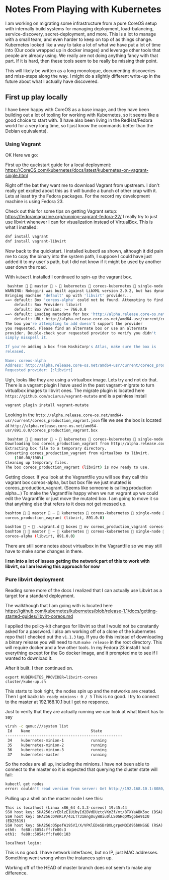# Notes From Playing with Kubernetes

I am working on migrating some infrastructure from a pure CoreOS setup with internally build systems for managing deployment, load-balancing, service-discovery, secret-deployment, and more.  This is a lot to manage with a small team, and even harder to keep on top of as things change.  Kubernetes looked like a way to take a lot of what we have put a lot of time into (Our code wrapped up in docker images) and leverage other tools that people are already using.  We really are not doing anything fancy with that part.  If it is hard, then these tools seem to be really be missing their point.

This will likely be written as a long monologue, documenting discoveries and miss-steps along the way.  I might do a slightly different write-up in the future about what I actually have discovered.

## First up play locally

I have been happy with CoreOS as a base image, and they have been building out a lot of tooling for working with Kubernetes, so it seems like a good choice to start with.  (I have also been living in the RedHat/Fedora world for a very long time, so I just know the commands better than the Debian equivalents).

### Using Vagrant
OK Here we go:

First up the quckstart guide for a local deployment: https://CoreOS.com/kubernetes/docs/latest/kubernetes-on-vagrant-single.html

Right off the bat they want me to download Vagrant from upstream. I don't really get excited about this as it will bundle a bunch of other crap with it.  Lets at least try the Fedora packages.  For the record my development machine is using Fedora 23.

Check out this for some tips on getting Vagrant setup: https://fedoramagazine.org/running-vagrant-fedora-22/
I really try to just use libvirt whenever I can for visualization instead of VirtualBox.  This is what I installed:
```bash
dnf install vagrant
dnf install vagrant-libvirt
```

Now back to the quickstart.  I installed kubectl as shown, although it did pain me to copy the binary into the system path, I suppose I could have just added it to my user's path, but I did not know if it might be used by another user down the road.

With `kubectl` installed I continued to spin-up the vagrant box.

```bash
 bashton   master  ~  kubernetes  coreos-kubernetes  single-node  vagrant up
WARNING: Nokogiri was built against LibXML version 2.9.2, but has dynamically loaded 2.9.3
Bringing machine 'default' up with 'libvirt' provider...
==> default: Box 'coreos-alpha' could not be found. Attempting to find and install...
    default: Box Provider: libvirt
    default: Box Version: >= 766.0.0
==> default: Loading metadata for box 'http://alpha.release.core-os.net/amd64-usr/current/coreos_production_vagrant.json'
    default: URL: http://alpha.release.core-os.net/amd64-usr/current/coreos_production_vagrant.json
The box you're attempting to add doesn't support the provider
you requested. Please find an alternate box or use an alternate
provider. Double-check your requested provider to verify you didn't
simply misspell it.

If you're adding a box from HashiCorp's Atlas, make sure the box is
released.

Name: coreos-alpha
Address: http://alpha.release.core-os.net/amd64-usr/current/coreos_production_vagrant.json
Requested provider: [:libvirt]
```

Ugh, looks like they are using a virtualbox image.   Lets try and not do that.  There is a vagrant plugin I have used in the past vagrant-migrate to turn virtualbox images to libvirt ones.  The migrate plugin is located here `https://github.com/sciurus/vagrant-mutate` and is a painless install

```bash
vagrant plugin install vagrant-mutate
```

Looking in the `http://alpha.release.core-os.net/amd64-usr/current/coreos_production_vagrant.json` file we see the box is located at `http://alpha.release.core-os.net/amd64-usr/891.0.0/coreos_production_vagrant.box`

```bash
 bashton   master  ~  kubernetes  coreos-kubernetes  single-node  1  vagrant mutate http://alpha.release.core-os.net/amd64-usr/891.0.0/coreos_production_vagrant.box libvirt
Downloading box coreos_production_vagrant from http://alpha.release.core-os.net/amd64-usr/891.0.0/coreos_production_vagrant.box
Extracting box file to a temporary directory.
Converting coreos_production_vagrant from virtualbox to libvirt.
    (100.00/100%)
Cleaning up temporary files.
The box coreos_production_vagrant (libvirt) is now ready to use.
```

Getting closer.  If you look at the Vagrantfile you will see they call this vagrant box coreos-alpha, but but box file we just mutated is coreos_production_vagrant. (Seems like someone is calling production alpha...)  To make the Vagrantfile happy when we run vagrant up we could edit the Vagrantfile or just move the mutated box.  I am going to move it so that anything else that refers to it does not get messed up.

```bash
bashton   master  ~  kubernetes  coreos-kubernetes  single-node  vagrant box list
coreos_production_vagrant (libvirt, 891.0.0)

bashton  ~  .vagrant.d  boxes  mv coreos_production_vagrant coreos-alpha
bashton   master  ~  kubernetes  coreos-kubernetes  single-node  vagrant box list
coreos-alpha (libvirt, 891.0.0)
```

There are still some notes about virtualbox in the Vagrantfile so we may still have to make some changes in there.


__I ran into a lot of issues getting the network part of this to work with libvirt, so I am leaving this approach for now__

### Pure libvirt deployment

Reading some more of the docs I realized that I can actually use Libvirt as a target for a standard deployment.

The walkthough that I am going with is located here
https://github.com/kubernetes/kubernetes/blob/release-1.1/docs/getting-started-guides/libvirt-coreos.md

I applied the policy-kit changes for libvirt so that I would not be constantly asked for a password.
I also am working off of a clone of the kubernetes repo that I checked out the `v1.1.3` tag.   If you do this instead of downloading a binary release you will need to run `make release` in the root directory.  This will require docker and a few other tools.  In my Fedora 23 install I had everything except for the Go docker image, and it prompted me to see if I wanted to download it.

After it built. I then continued on.

```
export KUBERNETES_PROVIDER=libvirt-coreos
cluster/kube-up.sh
```

This starts to look right, the nodes spin up and the networks are created.  Then I get back:
`Nb ready minions: 0 / 3`  This is no good.  I try to connect to the master at 192.168.10.1 but I get no responce.

Just to verify that they are actually running we can look at what libvirt has to say
```bash
virsh -c qemu:///system list
 Id    Name                           State
----------------------------------------------------
 34    kubernetes-minion-1            running
 35    kubernetes-minion-2            running
 36    kubernetes-minion-3            running
 37    kubernetes-master              running
```

So the nodes are all up, including the minions.  I have not been able to connect to the master so it is expected that querying the cluster state will fail:
```bash
kubectl get nodes
error: couldn't read version from server: Get http://192.168.10.1:8080/api: dial tcp 192.168.10.1:8080: no route to host
```

Pulling up a shell on the master node I see this:
```text
This is localhost (Linux x86_64 4.3.3-coreos) 19:45:44
SSH host key: SHA256:/rEblzE1UibyId2BVdDUztcVKmZf/mt/8TXYaABK5oc (DSA)
SSH host key: SHA256:DVnKLP/43LT731mngUuyW8iu0lLS0GHqQM5gpbe91zU (ED25519)
SSH host key: SHA256:O5pefA195VI/X/VPKlEDeSBrBXLgrpoMQId95bKNSGE (RSA)
eth0:  fe80::5054:ff:fe00:3
eth1:  fe80::5054:ff:fe00:103

localhost login: 
```
This is no good.  I have network interfaces, but no IP, just MAC addresses.  Something went wrong when the instances spin up.

Working off of the HEAD of master branch does not seem to make any difference.

